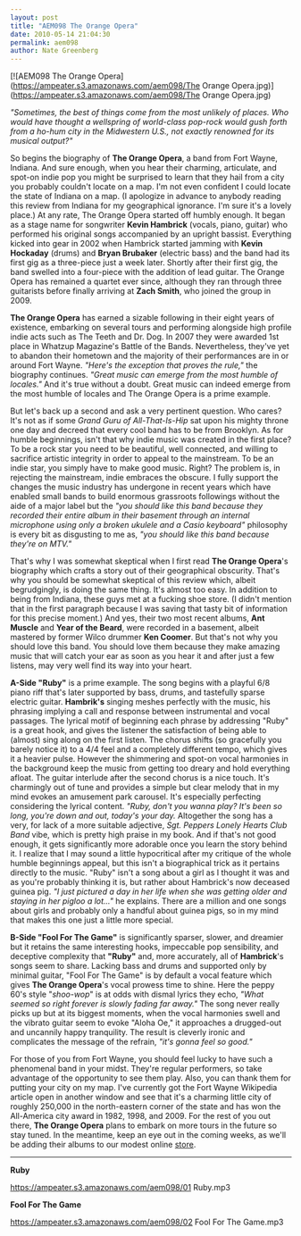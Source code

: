```yaml
---
layout: post
title: "AEM098 The Orange Opera"
date: 2010-05-14 21:04:30
permalink: aem098
author: Nate Greenberg
---
```

[![AEM098 The Orange Opera](https://ampeater.s3.amazonaws.com/aem098/The Orange Opera.jpg)](https://ampeater.s3.amazonaws.com/aem098/The Orange Opera.jpg)

_"Sometimes, the best of things come from the most unlikely of places. Who would have thought a wellspring of world-class pop-rock would gush forth from a ho-hum city in the Midwestern U.S., not exactly renowned for its musical output?"_

<!-- more -->

So begins the biography of **The Orange Opera**, a band from Fort Wayne, Indiana. And sure enough, when you hear their charming, articulate, and spot-on indie pop you might be surprised to learn that they hail from a city you probably couldn't locate on a map. I'm not even confident I could locate the state of Indiana on a map. (I apologize in advance to anybody reading this review from Indiana for my geographical ignorance. I'm sure it's a lovely place.) At any rate, The Orange Opera started off humbly enough. It began as a stage name for songwriter **Kevin Hambrick** (vocals, piano, guitar) who performed his original songs accompanied by an upright bassist. Everything kicked into gear in 2002 when Hambrick started jamming with **Kevin Hockaday** (drums) and **Bryan Brubaker** (electric bass) and the band had its first gig as a three-piece just a week later. Shortly after their first gig, the band swelled into a four-piece with the addition of lead guitar. The Orange Opera has remained a quartet ever since, although they ran through three guitarists before finally arriving at **Zach Smith**, who joined the group in 2009.

**The Orange Opera** has earned a sizable following in their eight years of existence, embarking on several tours and performing alongside high profile indie acts such as The Teeth and Dr. Dog. In 2007 they were awarded 1st place in Whatzup Magazine's Battle of the Bands. Nevertheless, they've yet to abandon their hometown and the majority of their performances are in or around Fort Wayne. _"Here's the exception that proves the rule,"_ the biography continues. _"Great music can emerge from the most humble of locales."_ And it's true without a doubt. Great music can indeed emerge from the most humble of locales and The Orange Opera is a prime example.

But let's back up a second and ask a very pertinent question. Who cares? It's not as if some _Grand Guru of All-That-Is-Hip_ sat upon his mighty throne one day and decreed that every cool band has to be from Brooklyn. As for humble beginnings, isn't that why indie music was created in the first place? To be a rock star you need to be beautiful, well connected, and willing to sacrifice artistic integrity in order to appeal to the mainstream. To be an indie star, you simply have to make good music. Right? The problem is, in rejecting the mainstream, indie embraces the obscure. I fully support the changes the music industry has undergone in recent years which have enabled small bands to build enormous grassroots followings without the aide of a major label but the _"you should like this band because they recorded their entire album in their basement through an internal microphone using only a broken ukulele and a Casio keyboard"_ philosophy is every bit as disgusting to me as, _"you should like this band because they're on MTV."_

That's why I was somewhat skeptical when I first read **The Orange Opera**'s biography which crafts a story out of their geographical obscurity. That's why you should be somewhat skeptical of this review which, albeit begrudgingly, is doing the same thing. It's almost too easy. In addition to being from Indiana, these guys met at a fucking shoe store. (I didn't mention that in the first paragraph because I was saving that tasty bit of information for this precise moment.) And yes, their two most recent albums, **Ant Muscle** and **Year of the Beard**, were recorded in a basement, albeit mastered by former Wilco drummer **Ken Coomer**. But that's not why you should love this band. You should love them because they make amazing music that will catch your ear as soon as you hear it and after just a few listens, may very well find its way into your heart.

**A-Side "Ruby"** is a prime example. The song begins with a playful 6/8 piano riff that's later supported by bass, drums, and tastefully sparse electric guitar. **Hambrik's** singing meshes perfectly with the music, his phrasing implying a call and response between instrumental and vocal passages. The lyrical motif of beginning each phrase by addressing "Ruby" is a great hook, and gives the listener the satisfaction of being able to (almost) sing along on the first listen. The chorus shifts (so gracefully you barely notice it) to a 4/4 feel and a completely different tempo, which gives it a heavier pulse. However the shimmering and spot-on vocal harmonies in the background keep the music from getting too dreary and hold everything afloat. The guitar interlude after the second chorus is a nice touch. It's charmingly out of tune and provides a simple but clear melody that in my mind evokes an amusement park carousel. It's especially perfecting considering the lyrical content. _"Ruby, don't you wanna play? It's been so long, you're down and out, today's your day._ Altogether the song has a very, for lack of a more suitable adjective, _Sgt. Peppers Lonely Hearts Club Band_ vibe, which is pretty high praise in my book. And if that's not good enough, it gets significantly more adorable once you learn the story behind it. I realize that I may sound a little hypocritical after my critique of the whole humble beginnings appeal, but this isn't a biographical trick as it pertains directly to the music. "Ruby" isn't a song about a girl as I thought it was and as you're probably thinking it is, but rather about Hambrick's now deceased guinea pig. _"I just pictured a day in her life when she was getting older and staying in her pigloo a lot..."_ he explains. There are a million and one songs about girls and probably only a handful about guinea pigs, so in my mind that makes this one just a little more special.

**B-Side "Fool For The Game"** is significantly sparser, slower, and dreamier but it retains the same interesting hooks, impeccable pop sensibility, and deceptive complexity that **"Ruby"** and, more accurately, all of **Hambrick**'s songs seem to share. Lacking bass and drums and supported only by minimal guitar, "Fool For The Game" is by default a vocal feature which gives **The Orange Opera**'s vocal prowess time to shine. Here the peppy 60's style "_shoo-wop_" is at odds with dismal lyrics they echo, _"What seemed so right forever is slowly fading far away."_ The song never really picks up but at its biggest moments, when the vocal harmonies swell and the vibrato guitar seem to evoke "Aloha Oe," it approaches a drugged-out and uncannily happy tranquility. The result is cleverly ironic and complicates the message of the refrain, _"it's gonna feel so good."_

For those of you from Fort Wayne, you should feel lucky to have such a phenomenal band in your midst. They're regular performers, so take advantage of the opportunity to see them play. Also, you can thank them for putting your city on my map. I've currently got the Fort Wayne Wikipedia article open in another window and see that it's a charming little city of roughly 250,000 in the north-eastern corner of the state and has won the All-America city award in 1982, 1998, and 2009. For the rest of you out there, **The Orange Opera** plans to embark on more tours in the future so stay tuned. In the meantime, keep an eye out in the coming weeks, as we'll be adding their albums to our modest online [store](http://ampeatermusic.com/store).

---

**Ruby**

https://ampeater.s3.amazonaws.com/aem098/01 Ruby.mp3

**Fool For The Game**

https://ampeater.s3.amazonaws.com/aem098/02 Fool For The Game.mp3

